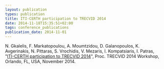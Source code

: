 ```yaml
---
layout: publication
types: publication
title: ITI-CERTH participation to TRECVID 2014
date: 2014-11-18T15:35:51+02:00
tags: conference_publications
publication_date: 2014-11-01
---
```

N. Gkalelis, F. Markatopoulou, A. Moumtzidou, D. Galanopoulos, K. Avgerinakis, N. Pittaras, S. Vrochidis, V. Mezaris, I. Kompatsiaris, I. Patras, "[ITI-CERTH participation to TRECVID 2014](https://www-nlpir.nist.gov/projects/tvpubs/tv12.papers/iti-certh.pdf)", Proc. TRECVID 2014 Workshop, Orlando, FL, USA, November 2014.